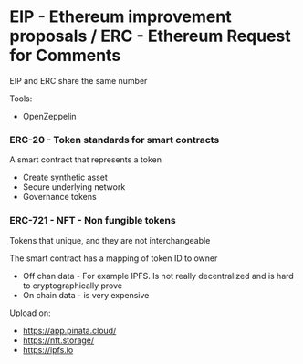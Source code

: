 # EIP - Ethereum improvement proposals / ERC - Ethereum Request for Comments

EIP and ERC share the same number

Tools:
- OpenZeppelin

### ERC-20 - Token standards for smart contracts
A smart contract that represents a token
- Create synthetic asset
- Secure underlying network
- Governance tokens

### ERC-721 - NFT - Non fungible tokens
Tokens that unique, and they are not interchangeable

The smart contract has a mapping of token ID to owner
- Off chan data - For example IPFS. Is not really decentralized and is hard to cryptographically prove
- On chain data - is very expensive

Upload on:
- https://app.pinata.cloud/
- https://nft.storage/
- https://ipfs.io